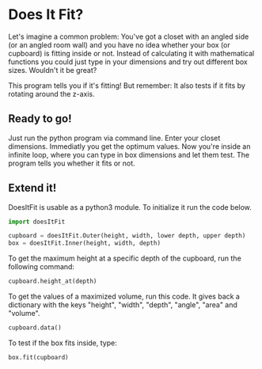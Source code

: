 # Does It Fit?
Let's imagine a common problem: You've got a closet with an angled side (or an angled room wall) and you have no idea whether your box (or cupboard) is fitting inside or not. Instead of calculating it with mathematical functions you could just type in your dimensions and try out different box sizes. Wouldn't it be great?

This program tells you if it's fitting! But remember: It also tests if it fits by rotating around the z-axis.

## Ready to go!
Just run the python program via command line. Enter your closet dimensions. Immediatly you get the optimum values.
Now you're inside an infinite loop, where you can type in box dimensions and let them test.
The program tells you whether it fits or not.

## Extend it!
DoesItFit is usable as a python3 module. To initialize it run the code below.
```python
import doesItFit

cupboard = doesItFit.Outer(height, width, lower depth, upper depth)
box = doesItFit.Inner(height, width, depth)
```

To get the maximum height at a specific depth of the cupboard, run the following command:
```python
cupboard.height_at(depth)
```

To get the values of a maximized volume, run this code. It gives back a dictionary with the keys "height", "width", "depth", "angle", "area" and "volume".
```python
cupboard.data()
```

To test if the box fits inside, type:
```python
box.fit(cupboard)
```
